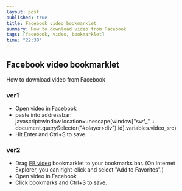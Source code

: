 ```yaml
---
layout: post
published: true
title: Facebook video bookmarklet
summary: How to download video from Facebook
tags: [facebook, video, bookmarklet]
time: "22:38"
---
```


## Facebook video bookmarklet

How to download video from Facebook

### ver1

- Open video in Facebook
- paste into addressbar: javascript:window.location=unescape(window["swf_" + document.querySelector("#player>div").id].variables.video_src)
- Hit Enter and Ctrl+S to save.

### ver2

- Drag [FB video][fb-video] bookmarklet to your bookmarks bar. (On Internet Explorer, you can right-click and select "Add to Favorites".)
- Open video in Facebook
- Click bookmarks and Ctrl+S to save.

[fb-video]: javascript:window.location=unescape(window["swf_"+document.querySelector("#player>div").id].variables.video_src)

